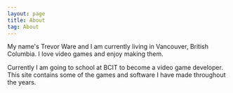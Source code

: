 ```yaml
---
layout: page
title: About
tag: About
---
```


My name's Trevor Ware and I am currently living in Vancouver, British Columbia. I love video games and enjoy making them.

Currently I am going to school at BCIT to become a video game developer. This site contains some of the games and software I have made throughout the years.

<br>